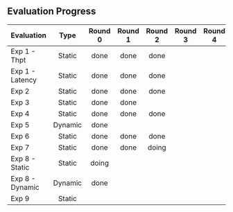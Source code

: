 ## Evaluation Progress


|  Evaluation  | Type | Round 0 | Round 1 | Round 2 | Round 3 | Round 4 |
|:-------|:-------:|:-------:|:-------:|:-------:|:-------:|:-------:|
| Exp 1 - Thpt     | Static  | done | done | done |  |  |
| Exp 1 - Latency  | Static  | done | done | done |  |  |
| Exp 2            | Static  | done | done | done |  |  |
| Exp 3            | Static  | done | done |  |  |  |
| Exp 4            | Static  | done | done | done |  |  |
| Exp 5            | Dynamic | done |  |  |  |  |
| Exp 6            | Static  | done | done | done |  |  |
| Exp 7            | Static  | done | done | doing |  |  |
| Exp 8 - Static   | Static  | doing |  |  |  |  |
| Exp 8 - Dynamic  | Dynamic | done |  |  |  |  |
| Exp 9            | Static  |  |  |  |  |  |
</br>
